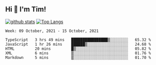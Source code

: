 ## Hi 👋 I'm Tim!
  
  [![github stats](https://github-readme-stats.vercel.app/api?username=thostetler&theme=dracula&count_private=true&show_icons=true)](https://github.com/thostetler/github-readme-stats)
  [![Top Langs](https://github-readme-stats.vercel.app/api/top-langs/?username=thostetler&layout=compact&count_private=true&theme=dracula&show_icons=true)](https://github.com/thostetler/github-readme-stats)
 
<!--START_SECTION:waka-->
```text
Week: 09 October, 2021 - 15 October, 2021

TypeScript   3 hrs 49 mins   ████████████████▒░░░░░░░░   65.32 % 
JavaScript   1 hr 26 mins    ██████▒░░░░░░░░░░░░░░░░░░   24.68 % 
HTML         20 mins         █▒░░░░░░░░░░░░░░░░░░░░░░░   05.82 % 
XML          6 mins          ▒░░░░░░░░░░░░░░░░░░░░░░░░   01.76 % 
Markdown     5 mins          ▒░░░░░░░░░░░░░░░░░░░░░░░░   01.70 % 
```
<!--END_SECTION:waka-->
